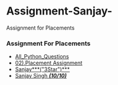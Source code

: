 # Assignment-Sanjay-
Assignment for Placements 


### Assignment For Placements
- [All_Python_Questions](https://github.com/Dr-Sanjay/Assignment_Sanjay/blob/main/Placement%20Assignment_(Sanjay)/Python_Solutions.ipynb)
- [02).Placement Assignment](https://github.com/Dr-Sanjay/Assignment_Sanjay/tree/main/PPT)
- [Sanjay***("3Star")***]("Sanajy")
- [Sanjay Singh ***(10/10)***]()

